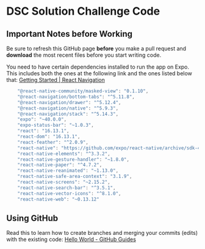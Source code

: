 # DSC Solution Challenge Code

## Important Notes before Working

Be sure to refresh this GitHub page **before** you make a pull request and **download** the most recent files before you start writing code. 

You need to have certain dependencies installed to run the app on Expo. This includes both the ones at the following link and the ones listed below that: [Getting Started | React Navigation](https://reactnavigation.org/docs/getting-started/)

``` javascript
    "@react-native-community/masked-view": "0.1.10",
    "@react-navigation/bottom-tabs": "^5.11.8",
    "@react-navigation/drawer": "^5.12.4",
    "@react-navigation/native": "^5.9.3",
    "@react-navigation/stack": "^5.14.3",
    "expo": "~40.0.0",
    "expo-status-bar": "~1.0.3",
    "react": "16.13.1",
    "react-dom": "16.13.1",
    "react-feather": "^2.0.9",
    "react-native": "https://github.com/expo/react-native/archive/sdk-40.0.1.tar.gz",
    "react-native-elements": "^3.3.2",
    "react-native-gesture-handler": "~1.8.0",
    "react-native-paper": "^4.7.2",
    "react-native-reanimated": "~1.13.0",
    "react-native-safe-area-context": "3.1.9",
    "react-native-screens": "~2.15.2",
    "react-native-search-bar": "^3.5.1",
    "react-native-vector-icons": "^8.1.0",
    "react-native-web": "~0.13.12"
```

## Using GitHub

Read this to learn how to create branches and merging your commits (edits) with the existing code: 
[Hello World - GitHub Guides](https://guides.github.com/activities/hello-world/)
